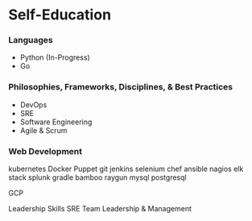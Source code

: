 # Self-Education

<h3>Languages</h3>
<ul>
 <li>Python (In-Progress)</li>
 <li>Go</li>
</ul>

<h3>Philosophies, Frameworks, Disciplines, & Best Practices</h3>
<ul>
 <li>DevOps</li>
 <li>SRE</li>
 <li>Software Engineering</li>
 <li>Agile & Scrum</li>
</ul>

<h3>Web Development</h3>

kubernetes
Docker
Puppet
git
jenkins
selenium
chef
ansible
nagios
elk stack
splunk
gradle
bamboo
raygun
mysql 
postgresql

GCP


Leadership Skills
SRE Team Leadership & Management
